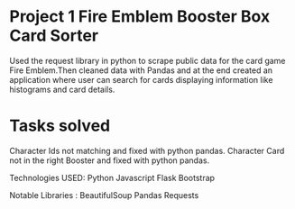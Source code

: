 # Project 1 Fire Emblem Booster Box Card Sorter
Used the request library in python to scrape public data for the card game Fire Emblem.Then cleaned data with Pandas and at the end created an application where user can search for cards displaying information like histograms and card details. 

# Tasks solved
Character Ids not matching and fixed with python pandas.
Character Card not in the right Booster and fixed with python pandas.

Technologies USED: 
Python 
Javascript 
Flask 
Bootstrap

Notable Libraries : 
BeautifulSoup 
Pandas
Requests


